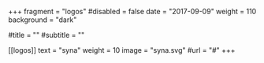 +++
fragment = "logos"
#disabled = false
date = "2017-09-09"
weight = 110
background = "dark"

#title = ""
#subtitle = ""

[[logos]]
  text = "syna"
  weight = 10
  image = "syna.svg"
  #url = "#"
+++
